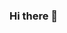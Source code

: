 ### Hi there 👋

<!--
**cobalt-nitrate/cobalt-nitrate** is a ✨ _special_ ✨ repository because its `README.md` (this file) appears on your GitHub profile.

I am Harshit Singh a sophomore from Biotechnology IIT Delhi. I have a very Entrepreneurial Nature with lots of fun Start-up ideas. I am pretty much inclined toward Data driven field and Machine Learning.

- 🔭 I’m currently working on **Sequence Models**
- 🌱 I’m currently learning **Recurrent Neural Networks**
- 👯 I’m looking to collaborate on any **ML/DL/AI projects**
- 🤔 I’m looking for help with **AR/VR**
- 💬 Ask me about Machine Learning, Deep learning
- 📫 ***How to reach me:*** Always active to the mails on [hharshit12@gmail.com]
- 😄 Pronouns: Waiting for one
- ⚡ Fun fact: We die!
-->
